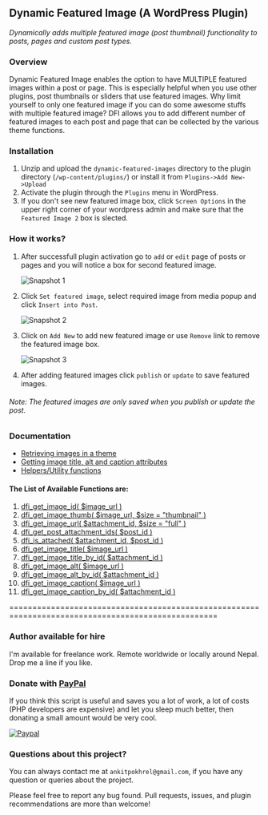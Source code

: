## Dynamic Featured Image (A WordPress Plugin)

_Dynamically adds multiple featured image (post thumbnail) functionality to posts, pages and custom post types._

### Overview
Dynamic Featured Image enables the option to have MULTIPLE featured images within a post or page. 
This is especially helpful when you use other plugins, post thumbnails or sliders that use featured images.
Why limit yourself to only one featured image if you can do some awesome stuffs with multiple featured image? 
DFI allows you to add different number of featured images to each post and page that can be collected by the various theme functions.

### Installation

  1. Unzip and upload the `dynamic-featured-images` directory to the plugin directory (`/wp-content/plugins/`) or install it from `Plugins->Add New->Upload`
  2. Activate the plugin through the `Plugins` menu in WordPress.
  3. If you don't see new featured image box, click `Screen Options` in the upper right corner of your wordpress admin and make sure that the `Featured Image 2` box is slected.

### How it works?
1. After successfull plugin activation go to `add` or `edit` page of posts or pages and you will notice a box for second featured image.

   ![Snapshot 1](http://ankitpokhrel.com.np/dfi/snapshot_1.jpg)

2. Click `Set featured image`, select required image from media popup and click `Insert into Post`.

   ![Snapshot 2](http://ankitpokhrel.com.np/dfi/snapshot_2.jpg)

3. Click on `Add New` to add new featured image or use `Remove` link to remove the featured image box.
 
   ![Snapshot 3](http://ankitpokhrel.com.np/dfi/snapshot_3.jpg)

4. After adding featured images click `publish` or `update` to save featured images.

###### _Note: The featured images are only saved when you publish or update the post._

### Documentation
* [Retrieving images in a theme](/ankitpokhrel/Dynamic-Featured-Image/wiki/Retrieving-images-in-a-theme)
* [Getting image title, alt and caption attributes](/ankitpokhrel/Dynamic-Featured-Image/wiki/Available-Functions#getting-image-title-alt-and-caption-attributes)
* [Helpers/Utility functions](/ankitpokhrel/Dynamic-Featured-Image/wiki/Available-Functions)


#### The List of Available Functions are:
1. [dfi_get_image_id( $image_url )](https://github.com/ankitpokhrel/Dynamic-Featured-Image/wiki/Available-Functions#1-dfi_get_image_id-image_url-)
2. [dfi_get_image_thumb( $image_url, $size = "thumbnail" )](https://github.com/ankitpokhrel/Dynamic-Featured-Image/wiki/Available-Functions#2-dfi_get_image_thumb-image_url-size--thumbnail-)
3. [dfi_get_image_url( $attachment_id, $size = "full" )](https://github.com/ankitpokhrel/Dynamic-Featured-Image/wiki/Available-Functions#3-dfi_get_image_url-attachment_id-size--full-)
4. [dfi_get_post_attachment_ids( $post_id )](https://github.com/ankitpokhrel/Dynamic-Featured-Image/wiki/Available-Functions#4-dfi_get_post_attachment_ids-post_id-)
5. [dfi_is_attached( $attachment_id, $post_id )](https://github.com/ankitpokhrel/Dynamic-Featured-Image/wiki/Available-Functions#5-dfi_is_attached-attachment_id-post_id-)
6. [dfi_get_image_title( $image_url )](https://github.com/ankitpokhrel/Dynamic-Featured-Image/wiki/Available-Functions#6-dfi_get_image_title-image_url-)
7. [dfi_get_image_title_by_id( $attachment_id )](https://github.com/ankitpokhrel/Dynamic-Featured-Image/wiki/Available-Functions#7-dfi_get_image_title_by_id-attachment_id-)
8. [dfi_get_image_alt( $image_url )](https://github.com/ankitpokhrel/Dynamic-Featured-Image/wiki/Available-Functions#8-dfi_get_image_alt-image_url-)
9. [dfi_get_image_alt_by_id( $attachment_id )](https://github.com/ankitpokhrel/Dynamic-Featured-Image/wiki/Available-Functions#9-dfi_get_image_alt_by_id-attachment_id-)
10. [dfi_get_image_caption( $image_url )](https://github.com/ankitpokhrel/Dynamic-Featured-Image/wiki/Available-Functions#10-dfi_get_image_caption-image_url-)
11. [dfi_get_image_caption_by_id( $attachment_id )](https://github.com/ankitpokhrel/Dynamic-Featured-Image/wiki/Available-Functions#11-dfi_get_image_caption_by_id-attachment_id-)

===================================================================================================

### Author available for hire

I'm available for freelance work. Remote worldwide or locally around Nepal. Drop me a line if you like.
 
### Donate with [PayPal](https://www.paypal.com/cgi-bin/webscr?cmd=_s-xclick&hosted_button_id=J9FVY3ESPPD58)

If you think this script is useful and saves you a lot of work, a lot of costs (PHP developers are expensive) and let you sleep much better, then donating a small amount would be very cool.

[![Paypal](http://ankitpokhrel.com.np/img/paypal.png)](https://www.paypal.com/cgi-bin/webscr?cmd=_s-xclick&hosted_button_id=J9FVY3ESPPD58)

### Questions about this project?

You can always contact me at `ankitpokhrel@gmail.com`, if you have any question or queries about the project. 

Please feel free to report any bug found. Pull requests, issues, and plugin recommendations are more than welcome!